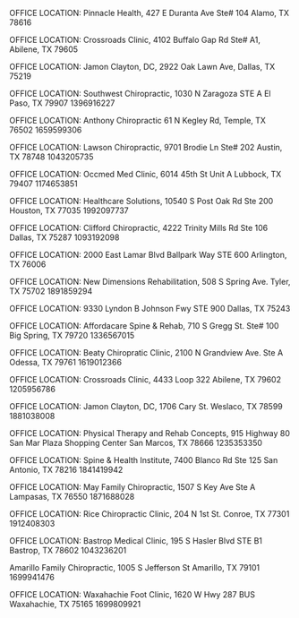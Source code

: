 OFFICE LOCATION: 		Pinnacle Health, 427 E Duranta Ave Ste# 104
Alamo, TX 78616

OFFICE LOCATION: 		Crossroads Clinic, 4102 Buffalo Gap Rd Ste# A1,
Abilene, TX 79605

OFFICE LOCATION: 		Jamon Clayton, DC, 2922 Oak Lawn Ave, Dallas, TX 75219

OFFICE LOCATION: 		Southwest Chiropractic, 1030 N Zaragoza STE A El Paso, TX 79907
1396916227

OFFICE LOCATION: 		Anthony Chiropractic 61 N Kegley Rd, Temple, TX 76502
1659599306

OFFICE LOCATION: 		Lawson Chiropractic, 9701 Brodie Ln Ste# 202
Austin, TX 78748
1043205735

OFFICE LOCATION: 		Occmed Med Clinic, 6014 45th St Unit A
Lubbock, TX 79407
1174653851

OFFICE LOCATION: 		Healthcare Solutions, 10540 S Post Oak Rd Ste 200
Houston, TX 77035
1992097737

OFFICE LOCATION: 		Clifford Chiropractic, 4222 Trinity Mills Rd Ste 106
Dallas, TX 75287
1093192098

OFFICE LOCATION: 		2000 East Lamar Blvd Ballpark Way STE 600 Arlington, TX 76006


OFFICE LOCATION: 		New Dimensions Rehabilitation, 508 S Spring Ave.
Tyler, TX 75702
1891859294

OFFICE LOCATION: 9330 Lyndon B Johnson Fwy STE 900 Dallas, TX 75243

OFFICE LOCATION: 		Affordacare Spine & Rehab, 710 S Gregg St. Ste# 100
Big Spring, TX 79720
1336567015

OFFICE LOCATION: 		Beaty Chiropratic Clinic, 2100 N Grandview Ave. Ste A
Odessa, TX 79761
1619012366

<!-- OFFICE LOCATION: 		Crossroads Clinic, 4102 Buffalo Gap Rd Ste A1
Abilene, TX 79605
1205956786 -->

OFFICE LOCATION: 		Crossroads Clinic, 4433 Loop 322
Abilene, TX 79602
1205956786

OFFICE LOCATION: 		Jamon Clayton, DC, 1706 Cary St. Weslaco, TX 78599
1881038008

OFFICE LOCATION: 		Physical Therapy and Rehab Concepts,
915 Highway 80 San Mar Plaza Shopping Center
San Marcos, TX 78666
1235353350

OFFICE LOCATION: 		Spine & Health Institute, 7400 Blanco Rd Ste 125
San Antonio, TX 78216
1841419942

OFFICE LOCATION: 		May Family Chiropractic, 1507 S Key Ave Ste A
Lampasas, TX 76550
1871688028

OFFICE LOCATION: 		Rice Chiropractic Clinic, 204 N 1st St.
Conroe, TX 77301
1912408303

OFFICE LOCATION: 		Bastrop Medical Clinic, 195 S Hasler Blvd STE B1 Bastrop, TX 78602
1043236201

Amarillo Family Chiropractic, 1005 S Jefferson St
Amarillo, TX 79101
1699941476

OFFICE LOCATION:        Waxahachie Foot Clinic, 1620 W Hwy 287 BUS Waxahachie, TX 75165
1699809921

